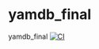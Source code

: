 # yamdb_final
yamdb_final
[![CI](https://github.com/Nikolay20023/yamdb_final/actions/workflows/yamdb_workflow.yml/badge.svg)](https://github.com/Nikolay20023/yamdb_final/actions/workflows/yamdb_workflow.yml)
